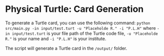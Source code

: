# Physical Turtle: Card Generation

To generate a Turtle card, you can use the following command:
`python src/main.py -in input/test.turt -u "Placeholde R." -i "P.L.H"` where `-in input/test.turt` is your file path of the Turtle code file, `-u "Placeholde R."` is your name and `-i "P.L.H"` is your institute.

The script will generate a Turtle card in the `/output/` folder.
